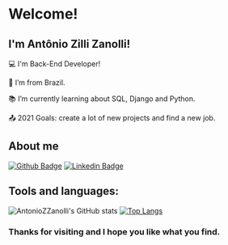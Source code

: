 # Welcome!

 

## I'm Antônio Zilli Zanolli!

 

:computer: I'm Back-End Developer!

:house_with_garden: I’m from Brazil.

:books: I’m currently learning about SQL, Django and Python.

:outbox_tray: 2021 Goals: create a lot of new projects and find a new job.

## About me

[![Github Badge](https://img.shields.io/badge/-Github-000?style=flat-square&logo=Github&logoColor=white&link=LINK_GIT)](https://github.com/AntonioZZanolli)
[![Linkedin Badge](https://img.shields.io/badge/LinkedIn-0077B5?style=for-the-badge&logo=linkedin&logoColor=white)](https://www.linkedin.com/in/antonio-zilli-zanolli-6a7538220)

## Tools and languages:

![AntonioZZanolli's GitHub stats](https://github-readme-stats.vercel.app/api?username=AntonioZZanolli&show_icons=true&theme=dark)
[![Top Langs](https://github-readme-stats.vercel.app/api/top-langs/?username=AntonioZZanolli)](https://github.com/AntonioZZanolli/github-readme-stats)


### Thanks for visiting and I hope you like what you find.

